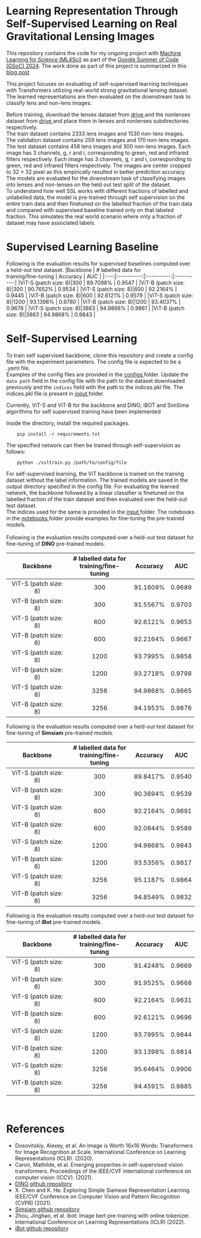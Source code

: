 # Learning Representation Through Self-Supervised Learning on Real Gravitational Lensing Images
This repository contains the code for my ongoing project with <a href = "https://ml4sci.org"> Machine Learning for Science (ML4Sci)</a> as part of the <a href = "https://summerofcode.withgoogle.com/programs/2024">Google Summer of Code (GSoC) 2024</a>. The work done as part of this project is summarized in this <a href="https://iyersreehari.github.io/gsoc24-blog-deeplense-ssl/">blog post</a>

This project focuses on evaluating of self-supervised learning techniques with Transformers utilizing real-world strong gravitational lensing dataset. The learned representations are then evaluated on the downstream task to classify lens and non-lens images. <br>

Before training, download the lenses dataset from <a href = "https://drive.google.com/drive/folders/1JHEQFgyGedSm0pVfYH66cHmYOqlqm992?usp=sharing"> drive </a> and the nonlenses dataset from <a href = "https://drive.google.com/drive/folders/11vdOCZKp3tt-Ls-1d8xIfoXgyuLmL9S9?usp=sharing"> drive </a> and place them in lenses and nonlenses subdirectories respectively. <br>
The train dataset contains 2333 lens images and 1530 non-lens images. The validation dataset contains 259 lens images and 170 non-lens images. The test dataset contains 458 lens images and 300 non-lens images. Each image has 3 channels, g, r and i, corresponding to green, red and infrared filters respectively. Each image has 3 channels, g, r and i, corresponding to green, red and infrared filters respectively. The images are center cropped to 32 × 32 pixel as this empirically resulted in better prediction accuracy. The models are evaluated for the downstream task of classifying images into lenses and non-lenses on the held out test split of the dataset.<br>
To understand how well SSL works with different fractions of labelled and unlabelled data, the model is pre-trained through self supervision on the entire train data and then finetuned on the labelled fraction of the train data and compared with supervised baseline trained only on that labeled fraction. This simulates the real world scenario where only a fraction of dataset may have associated labels.  <br>

# Supervised Learning Baseline
Following is the evaluation results for supervised baselines computed over a held-out test dataset. 
|Backbone | # labelled data for <br> training/fine-tuning | Accuracy | AUC |
|:---:|:----------:|:----------:|:----------:|
|ViT-S (patch size: 8)|300 | 89.7098% | 0.9547 |
|ViT-B (patch size: 8)|300 | 90.7652% | 0.9534 |
|ViT-S (patch size: 8)|600 | 92.2164% | 0.9445 |
|ViT-B (patch size: 8)|600 | 92.6121% | 0.9579 |
|ViT-S (patch size: 8)|1200 | 93.1398% | 0.9780 |
|ViT-B (patch size: 8)|1200 | 93.4037% | 0.9678 |
|ViT-S (patch size: 8)|3863 | 94.9868% | 0.9861 |
|ViT-B (patch size: 8)|3863 | 94.9868% | 0.9843 |

# Self-Supervised Learning 

To train self supervised backbone, clone this repository and create a config file with the experiment parameters. The config file is expected to be a .yaml file. <br>
Examples of the config files are provided in the <a href="https://github.com/ML4SCI/DeepLense/tree/main/DeepLense_SSL_from_real_dataset_Sreehari_Iyer/configs"> configs </a> folder.
Update the `data path` field in the config file with the path to the dataset downloaded previously and the `indices` field with the path to the indices.pkl file. The indices.pkl file is present in <a href="https://github.com/ML4SCI/DeepLense/tree/main/DeepLense_SSL_from_real_dataset_Sreehari_Iyer/input"> input </a> folder.

Currently, ViT-S and ViT-B for the backbone and DINO, iBOT and SimSima algorithms for self supervised training have been implemented

Inside the directory, install the required packages.

        pip install -r requirements.txt

The specified network can then be trained through self-supervision as follows:

        python ./ssltrain.py /path/to/config/file

For self-supervised learning, the ViT backbone is trained on the training dataset without the label information. The trained models are saved in the output directory specified in the config file. For evaluating the learned network, the backbone followed by a linear classifier is finetuned on the labelled fraction of the train dataset and then evaluated over the held-out test dataset.<br>
The indices used for the same is provided in the <a href="https://github.com/iyersreehari/DeepLense_SSL_Sreehari_Iyer/tree/main/input"> input </a> folder.
The notebooks in the <a href="https://github.com/iyersreehari/DeepLense_SSL_Sreehari_Iyer/tree/main/notebooks"> notebooks </a> folder provide examples for fine-tuning the pre-trained models.<br>
<br>
Following is the evaluation results computed over a held-out test dataset for fine-tuning of **DINO** pre-trained models.

|Backbone | # labelled data for <br> training/fine-tuning | Accuracy | AUC |
|:---:|:----------:|:----------:|:----------:|
|ViT-S (patch size: 8)|300 | 91.1609% | 0.9689 |
|ViT-B (patch size: 8)|300 | 91.5567% | 0.9703 |
|ViT-S (patch size: 8)|600 | 92.6121% | 0.9653 |
|ViT-B (patch size: 8)|600 | 92.2164% | 0.9667 |
|ViT-S (patch size: 8)|1200 | 93.7995% | 0.9858 |
|ViT-B (patch size: 8)|1200 | 93.2718% | 0.9798 |
|ViT-S (patch size: 8)|3256 | 94.9868% | 0.9865 |
|ViT-B (patch size: 8)|3256 | 94.1953% | 0.9876 |

Following is the evaluation results computed over a held-out test dataset for fine-tuning of **Simsiam** pre-trained models.

|Backbone | # labelled data for <br> training/fine-tuning | Accuracy | AUC |
|:---:|:----------:|:----------:|:----------:|
|ViT-S (patch size: 8)|300 | 89.8417% | 0.9540 |
|ViT-B (patch size: 8)|300 | 90.3694% | 0.9539 |
|ViT-S (patch size: 8)|600 | 92.2164% | 0.9691 |
|ViT-B (patch size: 8)|600 | 92.0844% | 0.9589 |
|ViT-S (patch size: 8)|1200 | 94.9868% | 0.9843 |
|ViT-B (patch size: 8)|1200 | 93.5356% | 0.9817 |
|ViT-S (patch size: 8)|3256 | 95.1187% | 0.9864 |
|ViT-B (patch size: 8)|3256 | 94.8549% | 0.9832 |


Following is the evaluation results computed over a held-out test dataset for fine-tuning of **iBot** pre-trained models.

|Backbone | # labelled data for <br> training/fine-tuning | Accuracy | AUC |
|:---:|:----------:|:----------:|:----------:|
|ViT-S (patch size: 8)|300 | 91.4248% | 0.9669 |
|ViT-B (patch size: 8)|300 | 91.9525% | 0.9668 |
|ViT-S (patch size: 8)|600 | 92.2164% | 0.9631 |
|ViT-B (patch size: 8)|600 | 92.6121% | 0.9696 |
|ViT-S (patch size: 8)|1200 | 93.7995% | 0.9844 |
|ViT-B (patch size: 8)|1200 | 93.1398% | 0.9814 |
|ViT-S (patch size: 8)|3256 | 95.6464% | 0.9906 |
|ViT-B (patch size: 8)|3256 | 94.4591% | 0.9885 |

<br>

# References

- Dosovitskiy, Alexey, et al. An Image is Worth 16x16 Words: Transformers for Image Recognition at Scale. International Conference on Learning Representations (ICLR). (2020).
- Caron, Mathilde, et al. Emerging properties in self-supervised vision transformers. Proceedings of the IEEE/CVF international conference on computer vision (ICCV). (2021).
- <a href="https://github.com/facebookresearch/dino"> DINO github repository </a>
- X. Chen and K. He. Exploring Simple Siamese Representation Learning. IEEE/CVF Conference on Computer Vision and Pattern Recognition (CVPR) (2021).
- <a href="https://github.com/facebookresearch/simsiam"> Simsiam github repository </a>
- Zhou, Jinghao, et al. ibot: Image bert pre-training with online tokenizer. International Conference on Learning Representations (ICLR) (2022).
- <a href="https://github.com/bytedance/ibot"> iBot github repository </a>


